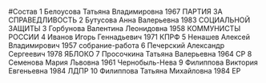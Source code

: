 #Состав
1 Белоусова Татьяна Владимировна 1967 ПАРТИЯ ЗА СПРАВЕДЛИВОСТЬ
2 Бутусова Анна Валерьевна 1983 СОЦИАЛЬНОЙ ЗАЩИТЫ
3 Горбунова Валентина Леонидовна 1958 КОММУНИСТЫ РОССИИ
4 Иванов Игорь Геннадьевич 1971 КПРФ
5 Ненашев Алексей Владимирович 1957 собрание-работа
6 Печерский Александр Сергеевич 1978 ЯБЛОКО
7 Просочкина Татьяна Валерьевна 1964 СР
8 Семенова Мария Львовна 1961 Чернобыль-Нева
9 Филиппова Виктория Евгеньевна 1984 ЛДПР
10 Филиппова Татьяна Михайловна 1984 ЕР
